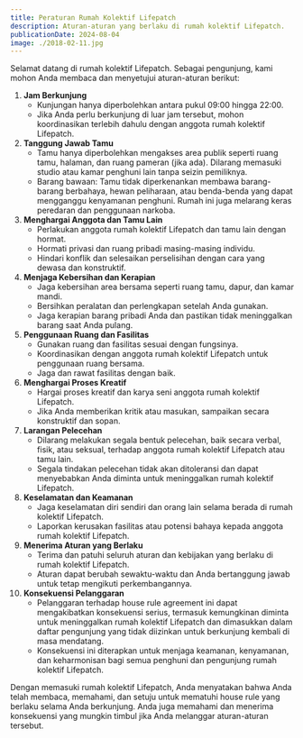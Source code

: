 ```yaml
---
title: Peraturan Rumah Kolektif Lifepatch
description: Aturan-aturan yang berlaku di rumah kolektif Lifepatch.
publicationDate: 2024-08-04
image: ./2018-02-11.jpg
---
```


Selamat datang di rumah kolektif Lifepatch. Sebagai pengunjung, kami mohon Anda membaca dan menyetujui aturan-aturan berikut:

1. **Jam Berkunjung**
    - Kunjungan hanya diperbolehkan antara pukul 09:00 hingga 22:00.
    - Jika Anda perlu berkunjung di luar jam tersebut, mohon koordinasikan terlebih dahulu dengan anggota rumah kolektif Lifepatch.
2. **Tanggung Jawab Tamu**
    - Tamu hanya diperbolehkan mengakses area publik seperti ruang tamu, halaman, dan ruang pameran (jika ada). Dilarang memasuki studio atau kamar penghuni lain tanpa seizin pemiliknya.
    - Barang bawaan: Tamu tidak diperkenankan membawa barang-barang berbahaya, hewan peliharaan, atau benda-benda yang dapat mengganggu kenyamanan penghuni. Rumah ini juga melarang keras peredaran dan penggunaan narkoba.
3. **Menghargai Anggota dan Tamu Lain**
    - Perlakukan anggota rumah kolektif Lifepatch dan tamu lain dengan hormat.
    - Hormati privasi dan ruang pribadi masing-masing individu.
    - Hindari konflik dan selesaikan perselisihan dengan cara yang dewasa dan konstruktif.
4. **Menjaga Kebersihan dan Kerapian**
    - Jaga kebersihan area bersama seperti ruang tamu, dapur, dan kamar mandi.
    - Bersihkan peralatan dan perlengkapan setelah Anda gunakan.
    - Jaga kerapian barang pribadi Anda dan pastikan tidak meninggalkan barang saat Anda pulang.
5. **Penggunaan Ruang dan Fasilitas**
    - Gunakan ruang dan fasilitas sesuai dengan fungsinya.
    - Koordinasikan dengan anggota rumah kolektif Lifepatch untuk penggunaan ruang bersama.
    - Jaga dan rawat fasilitas dengan baik.
6. **Menghargai Proses Kreatif**
    - Hargai proses kreatif dan karya seni anggota rumah kolektif Lifepatch.
    - Jika Anda memberikan kritik atau masukan, sampaikan secara konstruktif dan sopan.
7. **Larangan Pelecehan**
    - Dilarang melakukan segala bentuk pelecehan, baik secara verbal, fisik, atau seksual, terhadap anggota rumah kolektif Lifepatch atau tamu lain.
    - Segala tindakan pelecehan tidak akan ditoleransi dan dapat menyebabkan Anda diminta untuk meninggalkan rumah kolektif Lifepatch.
8. **Keselamatan dan Keamanan**
    - Jaga keselamatan diri sendiri dan orang lain selama berada di rumah kolektif Lifepatch.
    - Laporkan kerusakan fasilitas atau potensi bahaya kepada anggota rumah kolektif Lifepatch.
9. **Menerima Aturan yang Berlaku**
    - Terima dan patuhi seluruh aturan dan kebijakan yang berlaku di rumah kolektif Lifepatch.
    - Aturan dapat berubah sewaktu-waktu dan Anda bertanggung jawab untuk tetap mengikuti perkembangannya.
10. **Konsekuensi Pelanggaran**
    - Pelanggaran terhadap house rule agreement ini dapat mengakibatkan konsekuensi serius, termasuk kemungkinan diminta untuk meninggalkan rumah kolektif Lifepatch dan dimasukkan dalam daftar pengunjung yang tidak diizinkan untuk berkunjung kembali di masa mendatang.
    - Konsekuensi ini diterapkan untuk menjaga keamanan, kenyamanan, dan keharmonisan bagi semua penghuni dan pengunjung rumah kolektif Lifepatch.

Dengan memasuki rumah kolektif Lifepatch, Anda menyatakan bahwa Anda telah membaca, memahami, dan setuju untuk mematuhi house rule yang berlaku selama Anda berkunjung. Anda juga memahami dan menerima konsekuensi yang mungkin timbul jika Anda melanggar aturan-aturan tersebut.